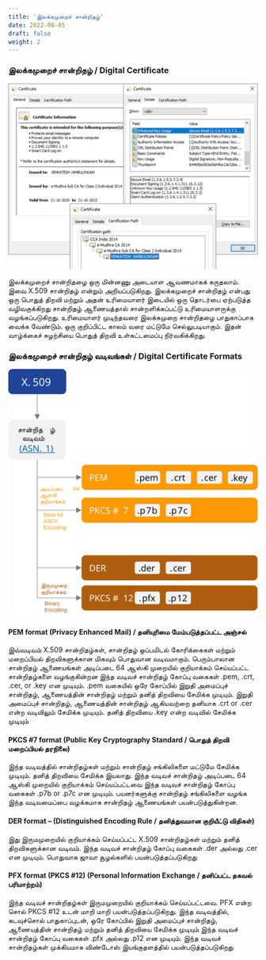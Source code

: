 ```yaml
---
title: 'இலக்கமுறைச் சான்றிதழ்'
date: 2022-08-05
draft: false
weight: 2
---
```


### இலக்கமுறைச் சான்றிதழ் / Digital Certificate

<img src="/images/pki-ta/digital-certificate-sample.png">

இலக்கமுறைச் சான்றிதழை ஒரு மின்னணு அடையாள ஆவணமாகக் கருதலாம். இவை X.509 சான்றிதழ் என்றும் அறியப்படுகிறது. இலக்கமுறைச் சான்றிதழ் என்பது ஒரு பொதுத் திறவி மற்றும் அதன் உரிமையாளர் இடையில் ஒரு தொடர்பை ஏற்படுத்த வழிவகுக்கிறது
சான்றிதழ் ஆணையத்தால் சான்றளிக்கப்பட்டு உரிமையாளருக்கு வழங்கப்படுகிறது. உரிமையாளர் முடிந்தவரை இலக்கமுறை சான்றிதழை பாதுகாப்பாக வைக்க வேண்டும். ஒரு குறிப்பிட்ட காலம் வரை மட்டுமே செல்லுபடியாகும். இதன் வாழ்க்கைச் சுழற்சியை பொதுத் திறவி உள்கட்டமைப்பு நிர்வகிக்கிறது.

### இலக்கமுறைச் சான்றிதழ் வடிவங்கள் / Digital Certificate Formats


<img src="/images/pki-ta/digital-certificate-formats-ta.svg">

#### PEM format (Privacy Enhanced Mail) / தனியுரிமை மேம்படுத்தப்பட்ட அஞ்சல்
இவ்வடிவம் X.509 சான்றிதழ்கள், சான்றிதழ் ஒப்பமிடல் கோரிக்கைகள் மற்றும் மறைப்பியல் திறவிகளுக்கான மிகவும் பொதுவான வடிவமாகும்.
பெரும்பாலான சான்றிதழ் ஆணையங்கள் அடிப்படை 64 ஆஸ்கி முறையில் குறியாக்கம் செய்யப்பட்ட சான்றிதழ்களை வழங்குகின்றன
இந்த வடிவச் சான்றிதழ் கோப்பு வகைகள் .pem, .crt, .cer, or .key என முடியும். 
.pem வகையில் ஒரே கோப்பில் இறுதி அமைப்புச் சான்றிதழ், ஆணையத்தின் சான்றிதழ் மற்றும் தனித் திறவியை சேமிக்க முடியும்.
இறுதி அமைப்புச் சான்றிதழ், ஆணையத்தின் சான்றிதழ் ஆகியவற்றை தனியாக .crt or .cer என்ற வடிவிலும் சேமிக்க முடியும். தனித் திறவியை .key என்ற வடிவில் சேமிக்க முடியும்

#### PKCS #7 format (Public Key Cryptography Standard / பொதுத் திறவி மறைப்பியல் தரநிலை)
இந்த வடிவத்தில் சான்றிதழ்கள் மற்றும் சான்றிதழ் சங்கிலிகளை மட்டுமே சேமிக்க முடியும். தனித் திறவியை சேமிக்க இயலாது.
இந்த வடிவச் சான்றிதழ் அடிப்படை 64 ஆஸ்கி முறையில் குறியாக்கம் செய்யப்பட்டவை
இந்த வடிவச் சான்றிதழ் கோப்பு வகைகள் .p7b or .p7c என முடியும்.
பயனர்களுக்கு சான்றிதழ் சங்கிலிகளை வழங்க இந்த வடிவமைப்பை வழக்கமாக சான்றிதழ் ஆணையங்கள் பயன்படுத்துகின்றன. 

#### DER format – (Distinguished Encoding Rule / தனித்துவமான குறியீட்டு விதிகள்)
இது இருமமுறையில் குறியாக்கம் செய்யப்பட்ட X.509 சான்றிதழ்கள் மற்றும் தனித் திறவிகளுக்கான வடிவம்.
இந்த வடிவச் சான்றிதழ் கோப்பு வகைகள் .der அல்லது .cer என முடியும்.
பொதுவாக ஜாவா சூழல்களில் பயன்படுத்தப்படுகிறது

#### PFX format (PKCS #12) (Personal Information Exchange / தனிப்பட்ட தகவல் பரிமாற்றம்)
இந்த வடிவச் சான்றிதழ்கள் இருமமுறையில் குறியாக்கம் செய்யப்பட்டவை. PFX என்ற சொல் PKCS #12 உடன் மாறி மாறி பயன்படுத்தப்படுகிறது.
இந்த வடிவத்தில், கடவுச்சொல் பாதுகாப்புடன், ஒரே கோப்பில் இறுதி அமைப்புச் சான்றிதழ், ஆணையத்தின் சான்றிதழ் மற்றும் தனித் திறவியை சேமிக்க முடியும்
இந்த வடிவச் சான்றிதழ் கோப்பு வகைகள் .pfx அல்லது .p12 என முடியும்.
இந்த வடிவச் சான்றிதழ்கள் முக்கியமாக விண்டோஸ் இயங்குதளத்தில் பயன்படுத்தப்படுகிறது

